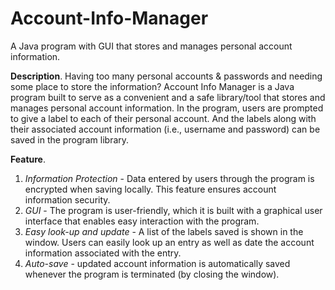 # Account-Info-Manager

A Java program with GUI that stores and manages personal account information. 

**Description**. Having too many personal accounts & passwords and needing some place to store the information? Account Info Manager is a Java program built to serve as a convenient and a safe library/tool that stores and manages personal account information. In the program, users are prompted to give a label to each of their personal account. And the labels along with their associated account information (i.e., username and password) can be saved in the program library. 

**Feature**.
1. *Information Protection* - Data entered by users through the program is encrypted when saving locally. This feature ensures account information security.
2. *GUI* - The program is user-friendly, which it is built with a graphical user interface that enables easy interaction with the program.
3. *Easy look-up and update* - A list of the labels saved is shown in the window. Users can easily look up an entry as well as date the account information associated with the entry.
4. *Auto-save* - updated account information is automatically saved whenever the program is terminated (by closing the window).
